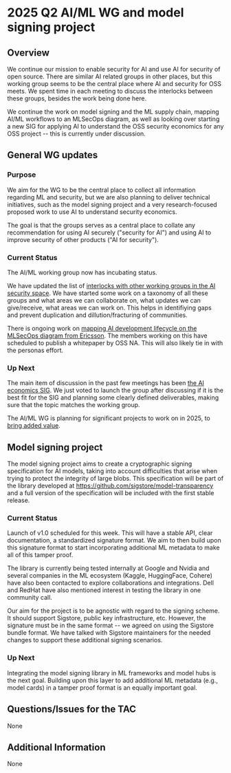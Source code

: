 # 2025 Q2 AI/ML WG and model signing project

## Overview

We continue our mission to enable security for AI and use AI for security of
open source. There are similar AI related groups in other places, but this
working group seems to be the central place where AI and security for OSS meets.
We spent time in each meeting to discuss the interlocks between these groups,
besides the work being done here.

We continue the work on model signing and the ML supply chain, mapping AI/ML
workflows to an MLSecOps diagram, as well as looking over starting a new SIG for
applying AI to understand the OSS security economics for any OSS project -- this
is currently under discussion.

## General WG updates

### Purpose

We aim for the WG to be the central place to collect all information regarding
ML and security, but we are also planning to deliver technical initiatives, such
as the model signing project and a very research-focused proposed work to use AI
to understand security economics.

The goal is that the groups serves as a central place to collate any
recommendation for using AI securely ("security for AI") and using AI to improve
security of other products ("AI for security").

### Current Status

The AI/ML working group now has incubating status.

We have updated the list of
[interlocks with other working groups in the AI security space](https://docs.google.com/spreadsheets/d/1XOzf0LwksHnVeAcgQ7qMAmQAhlHV2iEf4ICvUwOaOfo/edit?gid=0#gid=0).
We have started some work on a taxonomy of all these groups and what areas we
can collaborate on, what updates we can give/receive, what areas we can work on.
This helps in identifiying gaps and prevent duplication and dillution/fracturing
of communities.

There is ongoing work on
[mapping AI development lifecycle on the MLSecOps diagram from Ericsson](https://github.com/ossf/ai-ml-security/issues/16).
The members working on this have scheduled to publish a whitepaper by OSS NA.
This will also likely tie in with the personas effort.

### Up Next

The main item of discussion in the past few meetings has been
[the AI economics SIG](https://github.com/ossf/ai-ml-security/issues/27). We
just voted to launch the group after discussing if it is the best fit for the
SIG and planning some clearly defined deliverables, making sure that the topic
matches the working group.

The AI/ML WG is planning for significant projects to work on in 2025, to [bring
added value](https://github.com/ossf/ai-ml-security/issues/26).

## Model signing project

The model signing project aims to create a cryptographic signing specification
for AI models, taking into account difficulties that arise when trying to
protect the integrity of large blobs. This specification will be part of the
library developed at https://github.com/sigstore/model-transparency and a full
version of the specification will be included with the first stable release.

### Current Status

Launch of v1.0 scheduled for this week. This will have a stable API, clear
documentation, a standardized signature format. We aim to then build upon this
signature format to start incorporating additional ML metadata to make all of
this tamper proof.

The library is currently being tested internally at Google and Nvidia and
several companies in the ML ecosystem (Kaggle, HuggingFace, Cohere) have also
been contacted to explore collaborations and integrations. Dell and RedHat have
also mentioned interest in testing the library in one community call.

Our aim for the project is to be agnostic with regard to the signing scheme. It
should support Sigstore, public key infrastructure, etc. However, the signature
must be in the same format -- we agreed on using the Sigstore bundle format. We
have talked with Sigstore maintainers for the needed changes to support these
additional signing scenarios.

### Up Next

Integrating the model signing library in ML frameworks and model hubs is the
next goal. Building upon this layer to add additional ML metadata (e.g., model
cards) in a tamper proof format is an equally important goal.

## Questions/Issues for the TAC

None

## Additional Information

None
